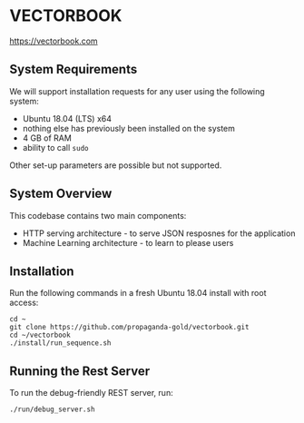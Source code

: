 # VECTORBOOK

https://vectorbook.com

## System Requirements

We will support installation requests for any user using the following system:

* Ubuntu 18.04 (LTS) x64
* nothing else has previously been installed on the system
* 4 GB of RAM
* ability to call `sudo`

Other set-up parameters are possible but not supported.

## System Overview

This codebase contains two main components:

* HTTP serving architecture - to serve JSON resposnes for the application
* Machine Learning architecture - to learn to please users

## Installation
Run the following commands in a fresh Ubuntu 18.04 install with root access:

```
cd ~
git clone https://github.com/propaganda-gold/vectorbook.git
cd ~/vectorbook
./install/run_sequence.sh
```

## Running the Rest Server

To run the debug-friendly REST server, run:

```
./run/debug_server.sh
```

